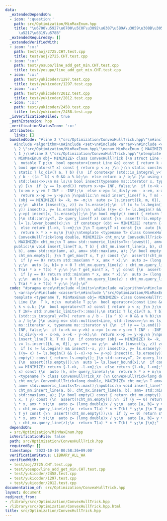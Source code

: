 ```yaml
---
data:
  _extendedDependsOn:
  - icon: ':question:'
    path: src/Optimization/MinMaxEnum.hpp
    title: "\u6700\u5927\u6700\u5C0F\u3092\u6307\u5B9A\u3059\u308B\u305F\u3081\u306E\
      \u5217\u6319\u578B"
  _extendedRequiredBy: []
  _extendedVerifiedWith:
  - icon: ':x:'
    path: test/aoj/2725.CHT.test.cpp
    title: test/aoj/2725.CHT.test.cpp
  - icon: ':x:'
    path: test/yosupo/line_add_get_min.CHT.test.cpp
    title: test/yosupo/line_add_get_min.CHT.test.cpp
  - icon: ':x:'
    path: test/yukicoder/1297.test.cpp
    title: test/yukicoder/1297.test.cpp
  - icon: ':x:'
    path: test/yukicoder/2012.test.cpp
    title: test/yukicoder/2012.test.cpp
  - icon: ':x:'
    path: test/yukicoder/2458.test.cpp
    title: test/yukicoder/2458.test.cpp
  _isVerificationFailed: true
  _pathExtension: hpp
  _verificationStatusIcon: ':x:'
  attributes:
    links: []
  bundledCode: "#line 2 \"src/Optimization/ConvexHullTrick.hpp\"\n#include <limits>\n\
    #include <algorithm>\n#include <set>\n#include <array>\n#include <cassert>\n#line\
    \ 2 \"src/Optimization/MinMaxEnum.hpp\"\nenum MinMaxEnum { MAXIMIZE= -1, MINIMIZE=\
    \ 1 };\n#line 8 \"src/Optimization/ConvexHullTrick.hpp\"\ntemplate <typename T,\
    \ MinMaxEnum obj= MINIMIZE> class ConvexHullTrick {\n struct Line {\n  T k, m;\n\
    \  mutable T p;\n  bool operator<(const Line &o) const { return k < o.k; }\n \
    \ bool operator<(T x) const { return p < x; }\n };\n static constexpr T INF= std::numeric_limits<T>::max();\n\
    \ static T lc_div(T a, T b) {\n  if constexpr (std::is_integral_v<T>) return a\
    \ / b - ((a ^ b) < 0 && a % b);\n  else return a / b;\n }\n using ms= std::multiset<Line,\
    \ std::less<>>;\n ms ls;\n bool insect(typename ms::iterator x, typename ms::iterator\
    \ y) {\n  if (y == ls.end()) return x->p= INF, false;\n  if (x->k == y->k) x->p=\
    \ (x->m > y->m ? INF : -INF);\n  else x->p= lc_div(y->m - x->m, x->k - y->k);\n\
    \  return x->p >= y->p;\n }\npublic:\n void insert_line(T k, T m) {\n  if constexpr\
    \ (obj == MINIMIZE) k= -k, m= -m;\n  auto z= ls.insert({k, m, 0}), y= z++, x=\
    \ y;\n  while (insect(y, z)) z= ls.erase(z);\n  if (x != ls.begin() && insect(--x,\
    \ y)) insect(x, y= ls.erase(y));\n  while ((y= x) != ls.begin() && (--x)->p >=\
    \ y->p) insect(x, ls.erase(y));\n }\n bool empty() const { return ls.empty();\
    \ }\n std::array<T, 2> query_line(T x) const {\n  assert(!ls.empty());\n  auto\
    \ l= ls.lower_bound(x);\n  if constexpr (obj == MINIMIZE) return {-l->k, -l->m};\n\
    \  else return {l->k, l->m};\n }\n T query(T x) const {\n  auto [k, m]= query_line(x);\n\
    \  return k * x + m;\n }\n};\ntemplate <typename T> class ConvexHullTrick_XY {\n\
    \ ConvexHullTrick<long double, MINIMIZE> cht_mn;\n ConvexHullTrick<long double,\
    \ MAXIMIZE> cht_mx;\n T amx= std::numeric_limits<T>::lowest(), amn= std::numeric_limits<T>::max();\n\
    public:\n void insert_line(T a, T b) { cht_mn.insert_line(a, b), cht_mx.insert_line(a,\
    \ b), amn= std::min(amn, a), amx= std::max(amx, a); }\n bool empty() const { return\
    \ cht_mn.empty(); }\n T get_max(T x, T y) const {\n  assert(!cht_mn.empty());\n\
    \  if (y == 0) return std::max(amn * x, amx * x);\n  auto z= (long double)x /\
    \ y;\n  auto [a, b]= y > 0 ? cht_mx.query_line(z) : cht_mn.query_line(z);\n  return\
    \ T(a) * x + T(b) * y;\n }\n T get_min(T x, T y) const {\n  assert(!cht_mn.empty());\n\
    \  if (y == 0) return std::min(amn * x, amx * x);\n  auto z= (long double)x /\
    \ y;\n  auto [a, b]= y > 0 ? cht_mn.query_line(z) : cht_mx.query_line(z);\n  return\
    \ T(a) * x + T(b) * y;\n }\n};\n"
  code: "#pragma once\n#include <limits>\n#include <algorithm>\n#include <set>\n#include\
    \ <array>\n#include <cassert>\n#include \"src/Optimization/MinMaxEnum.hpp\"\n\
    template <typename T, MinMaxEnum obj= MINIMIZE> class ConvexHullTrick {\n struct\
    \ Line {\n  T k, m;\n  mutable T p;\n  bool operator<(const Line &o) const { return\
    \ k < o.k; }\n  bool operator<(T x) const { return p < x; }\n };\n static constexpr\
    \ T INF= std::numeric_limits<T>::max();\n static T lc_div(T a, T b) {\n  if constexpr\
    \ (std::is_integral_v<T>) return a / b - ((a ^ b) < 0 && a % b);\n  else return\
    \ a / b;\n }\n using ms= std::multiset<Line, std::less<>>;\n ms ls;\n bool insect(typename\
    \ ms::iterator x, typename ms::iterator y) {\n  if (y == ls.end()) return x->p=\
    \ INF, false;\n  if (x->k == y->k) x->p= (x->m > y->m ? INF : -INF);\n  else x->p=\
    \ lc_div(y->m - x->m, x->k - y->k);\n  return x->p >= y->p;\n }\npublic:\n void\
    \ insert_line(T k, T m) {\n  if constexpr (obj == MINIMIZE) k= -k, m= -m;\n  auto\
    \ z= ls.insert({k, m, 0}), y= z++, x= y;\n  while (insect(y, z)) z= ls.erase(z);\n\
    \  if (x != ls.begin() && insect(--x, y)) insect(x, y= ls.erase(y));\n  while\
    \ ((y= x) != ls.begin() && (--x)->p >= y->p) insect(x, ls.erase(y));\n }\n bool\
    \ empty() const { return ls.empty(); }\n std::array<T, 2> query_line(T x) const\
    \ {\n  assert(!ls.empty());\n  auto l= ls.lower_bound(x);\n  if constexpr (obj\
    \ == MINIMIZE) return {-l->k, -l->m};\n  else return {l->k, l->m};\n }\n T query(T\
    \ x) const {\n  auto [k, m]= query_line(x);\n  return k * x + m;\n }\n};\ntemplate\
    \ <typename T> class ConvexHullTrick_XY {\n ConvexHullTrick<long double, MINIMIZE>\
    \ cht_mn;\n ConvexHullTrick<long double, MAXIMIZE> cht_mx;\n T amx= std::numeric_limits<T>::lowest(),\
    \ amn= std::numeric_limits<T>::max();\npublic:\n void insert_line(T a, T b) {\
    \ cht_mn.insert_line(a, b), cht_mx.insert_line(a, b), amn= std::min(amn, a), amx=\
    \ std::max(amx, a); }\n bool empty() const { return cht_mn.empty(); }\n T get_max(T\
    \ x, T y) const {\n  assert(!cht_mn.empty());\n  if (y == 0) return std::max(amn\
    \ * x, amx * x);\n  auto z= (long double)x / y;\n  auto [a, b]= y > 0 ? cht_mx.query_line(z)\
    \ : cht_mn.query_line(z);\n  return T(a) * x + T(b) * y;\n }\n T get_min(T x,\
    \ T y) const {\n  assert(!cht_mn.empty());\n  if (y == 0) return std::min(amn\
    \ * x, amx * x);\n  auto z= (long double)x / y;\n  auto [a, b]= y > 0 ? cht_mn.query_line(z)\
    \ : cht_mx.query_line(z);\n  return T(a) * x + T(b) * y;\n }\n};"
  dependsOn:
  - src/Optimization/MinMaxEnum.hpp
  isVerificationFile: false
  path: src/Optimization/ConvexHullTrick.hpp
  requiredBy: []
  timestamp: '2023-10-10 00:58:36+09:00'
  verificationStatus: LIBRARY_ALL_WA
  verifiedWith:
  - test/aoj/2725.CHT.test.cpp
  - test/yosupo/line_add_get_min.CHT.test.cpp
  - test/yukicoder/2458.test.cpp
  - test/yukicoder/1297.test.cpp
  - test/yukicoder/2012.test.cpp
documentation_of: src/Optimization/ConvexHullTrick.hpp
layout: document
redirect_from:
- /library/src/Optimization/ConvexHullTrick.hpp
- /library/src/Optimization/ConvexHullTrick.hpp.html
title: src/Optimization/ConvexHullTrick.hpp
---
```

